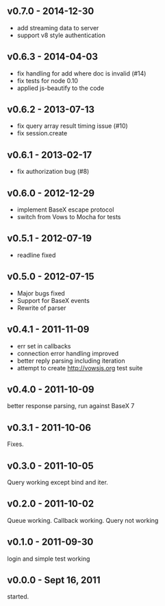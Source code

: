 ## v0.7.0 - 2014-12-30
- add streaming data to server
- support v8 style authentication 

## v0.6.3 - 2014-04-03
- fix handling for add where doc is invalid (#14)
- fix tests for node 0.10
- applied js-beautify to the code

## v0.6.2 - 2013-07-13
- fix query array result timing issue (#10)
- fix session.create

## v0.6.1 - 2013-02-17
- fix authorization bug (#8)

## v0.6.0 - 2012-12-29
- implement BaseX escape protocol
- switch from Vows to Mocha for tests

## v0.5.1 - 2012-07-19
- readline fixed

## v0.5.0 - 2012-07-15

- Major bugs fixed
- Support for BaseX events
- Rewrite of parser


## v0.4.1 - 2011-11-09

- err set in callbacks
- connection error handling improved
- better reply parsing including iteration
- attempt to create http://vowsjs.org test suite

## v0.4.0 - 2011-10-09
better response parsing, run against BaseX 7
## v0.3.1 - 2011-10-06
Fixes.
## v0.3.0 - 2011-10-05
Query working except bind and iter.
## v0.2.0 - 2011-10-02
Queue working. Callback working. Query not working
## v0.1.0 - 2011-09-30
login and simple test working
## v0.0.0 - Sept 16, 2011
started.